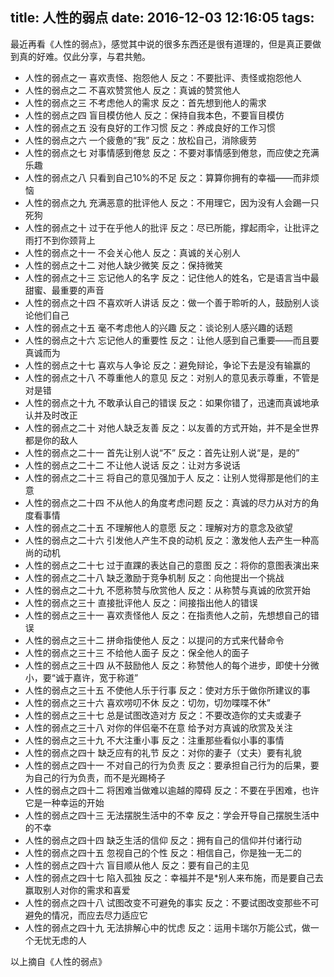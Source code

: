 title: 人性的弱点
date: 2016-12-03 12:16:05
tags:
---
最近再看《人性的弱点》，感觉其中说的很多东西还是很有道理的，但是真正要做到真的好难。仅此分享，与君共勉。
<!-- more -->

- 人性的弱点之一
    喜欢责怪、抱怨他人
    反之：不要批评、责怪或抱怨他人
- 人性的弱点之二
    不喜欢赞赏他人
    反之：真诚的赞赏他人
- 人性的弱点之三
    不考虑他人的需求
    反之：首先想到他人的需求
- 人性的弱点之四
    盲目模仿他人
    反之：保持自我本色，不要盲目模仿
- 人性的弱点之五
    没有良好的工作习惯
    反之：养成良好的工作习惯
- 人性的弱点之六
    一个疲惫的“我”
    反之：放松自己，消除疲劳
- 人性的弱点之七
    对事情感到倦怠
    反之：不要对事情感到倦怠，而应使之充满乐趣
- 人性的弱点之八
    只看到自己10%的不足
    反之：算算你拥有的幸福——而非烦恼
- 人性的弱点之九
    充满恶意的批评他人
    反之：不用理它，因为没有人会踢一只死狗
- 人性的弱点之十
    过于在乎他人的批评
    反之：尽已所能，撑起雨伞，让批评之雨打不到你颈背上
- 人性的弱点之十一
    不会关心他人
    反之：真诚的关心别人
- 人性的弱点之十二
    对他人缺少微笑
    反之：保持微笑
- 人性的弱点之十三
    忘记他人的名字
    反之：记住他人的姓名，它是语言当中最甜蜜、最重要的声音
- 人性的弱点之十四
    不喜欢听人讲话
    反之：做一个善于聆听的人，鼓励别人谈论他们自己
- 人性的弱点之十五
    毫不考虑他人的兴趣
    反之：谈论别人感兴趣的话题
- 人性的弱点之十六
    忘记他人的重要性
    反之：让他人感到自己重要——而且要真诚而为
- 人性的弱点之十七
    喜欢与人争论
    反之：避免辩论，争论下去是没有输赢的
- 人性的弱点之十八
    不尊重他人的意见
    反之：对别人的意见表示尊重，不管是对是错
- 人性的弱点之十九
    不敢承认自己的错误
    反之：如果你错了，迅速而真诚地承认并及时改正
- 人性的弱点之二十
    对他人缺乏友善
    反之：以友善的方式开始，并不是全世界都是你的敌人
- 人性的弱点之二十一
    首先让别人说“不”
    反之：首先让别人说“是，是的”
- 人性的弱点之二十二
    不让他人说话
    反之：让对方多说话
- 人性的弱点之二十三
    将自己的意见强加于人
    反之：让别人觉得那是他们的主意
- 人性的弱点之二十四
    不从他人的角度考虑问题
    反之：真诚的尽力从对方的角度看事情
- 人性的弱点之二十五
    不理解他人的意愿
    反之：理解对方的意念及欲望
- 人性的弱点之二十六
    引发他人产生不良的动机
    反之：激发他人去产生一种高尚的动机
- 人性的弱点之二十七
    过于直踝的表达自己的意图
    反之：将你的意图表演出来
- 人性的弱点之二十八
    缺乏激励于竞争机制
    反之：向他提出一个挑战
- 人性的弱点之二十九
    不愿称赞与欣赏他人
    反之：从称赞与真诚的欣赏开始
- 人性的弱点之三十
    直接批评他人
    反之：间接指出他人的错误
- 人性的弱点之三十一
    喜欢责怪他人
    反之：在指责他人之前，先想想自己的错误
- 人性的弱点之三十二
    拼命指使他人
    反之：以提问的方式来代替命令
- 人性的弱点之三十三
    不给他人面子
    反之：保全他人的面子
- 人性的弱点之三十四
    从不鼓励他人
    反之：称赞他人的每个进步，即使十分微小，要“诚于嘉许，宽于称道”
- 人性的弱点之三十五
    不使他人乐于行事
    反之：使对方乐于做你所建议的事
- 人性的弱点之三十六
    喜欢唠叨不休
    反之：切勿，切勿喋喋不休”
- 人性的弱点之三十七
    总是试图改造对方
    反之：不要改造你的丈夫或妻子
- 人性的弱点之三十八
    对你的伴侣毫不在意
    给予对方真诚的欣赏及关注
- 人性的弱点之三十九
    不大注重小事
    反之：注重那些看似小事的事情
- 人性的弱点之四十
    缺乏应有的礼节
    反之：对你的妻子（丈夫）要有礼貌
- 人性的弱点之四十一
    不对自己的行为负责
    反之：要承担自己行为的后果，要为自己的行为负责，而不是光踢椅子
- 人性的弱点之四十二
    将困难当做难以逾越的障碍
    反之：不要在乎困难，也许它是一种幸运的开始
- 人性的弱点之四十三
    无法摆脱生活中的不幸
    反之：学会开导自己摆脱生活中的不幸
- 人性的弱点之四十四
    缺乏生活的信仰
    反之：拥有自己的信仰并付诸行动
- 人性的弱点之四十五
    忽视自己的个性
    反之：相信自己，你是独一无二的
- 人性的弱点之四十六
    盲目顺从他人
    反之：要有自己的主见
- 人性的弱点之四十七
    陷入孤独
    反之：幸福并不是*别人来布施，而是要自己去赢取别人对你的需求和喜爱
- 人性的弱点之四十八
    试图改变不可避免的事实
    反之：不要试图改变那些不可避免的情况，而应去尽力适应它
- 人性的弱点之四十九
    无法排解心中的忧虑
    反之：运用卡瑞尔万能公式，做一个无忧无虑的人

以上摘自《人性的弱点》
